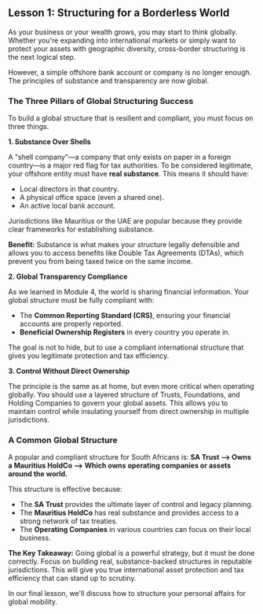 ## Lesson 1: Structuring for a Borderless World

As your business or your wealth grows, you may start to think globally. Whether you're expanding into international markets or simply want to protect your assets with geographic diversity, cross-border structuring is the next logical step.

However, a simple offshore bank account or company is no longer enough. The principles of substance and transparency are now global.

### The Three Pillars of Global Structuring Success

To build a global structure that is resilient and compliant, you must focus on three things.

**1. Substance Over Shells**

A "shell company"—a company that only exists on paper in a foreign country—is a major red flag for tax authorities. To be considered legitimate, your offshore entity must have **real substance**. This means it should have:
*   Local directors in that country.
*   A physical office space (even a shared one).
*   An active local bank account.

Jurisdictions like Mauritius or the UAE are popular because they provide clear frameworks for establishing substance.

**Benefit:** Substance is what makes your structure legally defensible and allows you to access benefits like Double Tax Agreements (DTAs), which prevent you from being taxed twice on the same income.

**2. Global Transparency Compliance**

As we learned in Module 4, the world is sharing financial information. Your global structure must be fully compliant with:
*   The **Common Reporting Standard (CRS)**, ensuring your financial accounts are properly reported.
*   **Beneficial Ownership Registers** in every country you operate in.

The goal is not to hide, but to use a compliant international structure that gives you legitimate protection and tax efficiency.

**3. Control Without Direct Ownership**

The principle is the same as at home, but even more critical when operating globally. You should use a layered structure of Trusts, Foundations, and Holding Companies to govern your global assets. This allows you to maintain control while insulating yourself from direct ownership in multiple jurisdictions.

### A Common Global Structure

A popular and compliant structure for South Africans is:
**SA Trust --> Owns a Mauritius HoldCo --> Which owns operating companies or assets around the world.**

This structure is effective because:
*   The **SA Trust** provides the ultimate layer of control and legacy planning.
*   The **Mauritius HoldCo** has real substance and provides access to a strong network of tax treaties.
*   The **Operating Companies** in various countries can focus on their local business.

**The Key Takeaway:**
Going global is a powerful strategy, but it must be done correctly. Focus on building real, substance-backed structures in reputable jurisdictions. This will give you true international asset protection and tax efficiency that can stand up to scrutiny.

In our final lesson, we'll discuss how to structure your personal affairs for global mobility.
